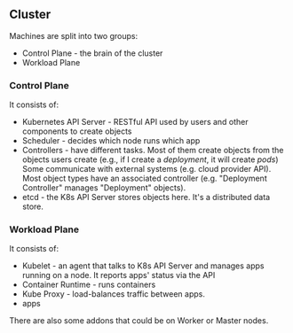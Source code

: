 ## Cluster

Machines are split into two groups:

- Control Plane - the brain of the cluster
- Workload Plane

### Control Plane

It consists of:

- Kubernetes API Server - RESTful API used by users and other components to
  create objects
- Scheduler - decides which node runs which app
- Controllers - have different tasks. Most of them create objects from the
  objects users create (e.g., if I create a *deployment*, it will create *pods*)
  Some communicate with external systems (e.g. cloud provider API). Most object
  types have an associated controller (e.g. "Deployment Controller" manages
  "Deployment" objects).
- etcd - the K8s API Server stores objects here. It's a distributed data store.

### Workload Plane

It consists of:

- Kubelet - an agent that talks to K8s API Server and manages apps running on a
  node. It reports apps' status via the API
- Container Runtime - runs containers
- Kube Proxy - load-balances traffic between apps.
- apps

There are also some addons that could be on Worker or Master nodes.
